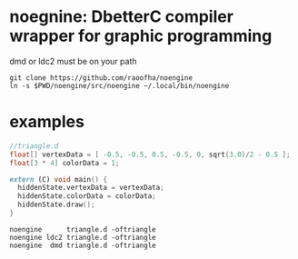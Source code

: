 # noegnine: DbetterC compiler wrapper for graphic programming
dmd or ldc2 must be on your path
```
git clone https://github.com/raoofha/noengine
ln -s $PWD/noengine/src/noengine ~/.local/bin/noengine
```

# examples
```D
//triangle.d
float[] vertexData = [ -0.5, -0.5, 0.5, -0.5, 0, sqrt(3.0)/2 - 0.5 ];
float[3 * 4] colorData = 1;

extern (C) void main() {
  hiddenState.vertexData = vertexData;
  hiddenState.colorData = colorData;
  hiddenState.draw();
}
```
```
noengine      triangle.d -oftriangle
noengine ldc2 triangle.d -oftriangle
noengine  dmd triangle.d -oftriangle
```
